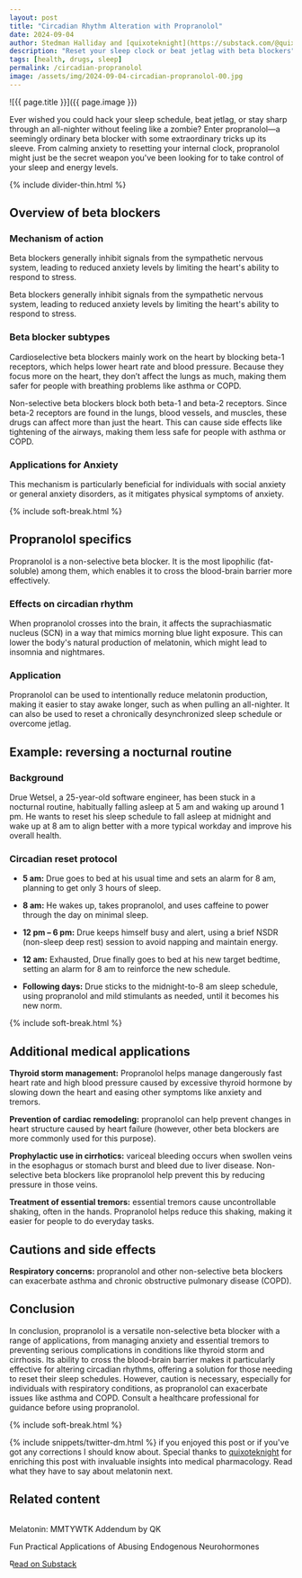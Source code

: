 ```yaml
---
layout: post
title: "Circadian Rhythm Alteration with Propranolol"
date: 2024-09-04
author: Stedman Halliday and [quixoteknight](https://substack.com/@quixoteknight)
description: "Reset your sleep clock or beat jetlag with beta blockers"
tags: [health, drugs, sleep]
permalink: /circadian-propranolol
image: /assets/img/2024-09-04-circadian-propranolol-00.jpg
---
```


![{{ page.title }}]({{ page.image }})

<p class="mt-200">Ever wished you could hack your sleep schedule, beat jetlag, or stay sharp through an all-nighter without feeling like a zombie? Enter propranolol—a seemingly ordinary beta blocker with some extraordinary tricks up its sleeve. From calming anxiety to resetting your internal clock, propranolol might just be the secret weapon you've been looking for to take control of your sleep and energy levels.</p>

{% include divider-thin.html %}

## Overview of beta blockers

### Mechanism of action

Beta blockers generally inhibit signals from the sympathetic nervous system, leading to reduced anxiety levels by limiting the heart's ability to respond to stress.

Beta blockers generally inhibit signals from the sympathetic nervous system, leading to reduced anxiety levels by limiting the heart's ability to respond to stress.

### Beta blocker subtypes

Cardioselective beta blockers mainly work on the heart by blocking beta-1 receptors, which helps lower heart rate and blood pressure. Because they focus more on the heart, they don’t affect the lungs as much, making them safer for people with breathing problems like asthma or COPD.

Non-selective beta blockers block both beta-1 and beta-2 receptors. Since beta-2 receptors are found in the lungs, blood vessels, and muscles, these drugs can affect more than just the heart. This can cause side effects like tightening of the airways, making them less safe for people with asthma or COPD.

### Applications for Anxiety

This mechanism is particularly beneficial for individuals with social anxiety or general anxiety disorders, as it mitigates physical symptoms of anxiety.

{% include soft-break.html %}

## Propranolol specifics

Propranolol is a non-selective beta blocker. It is the most lipophilic (fat-soluble) among them, which enables it to cross the blood-brain barrier more effectively.

### Effects on circadian rhythm

When propranolol crosses into the brain, it affects the suprachiasmatic nucleus (SCN) in a way that mimics morning blue light exposure. This can lower the body's natural production of melatonin, which might lead to insomnia and nightmares.

### Application

Propranolol can be used to intentionally reduce melatonin production, making it easier to stay awake longer, such as when pulling an all-nighter. It can also be used to reset a chronically desynchronized sleep schedule or overcome jetlag.

## Example: reversing a nocturnal routine

### Background

Drue Wetsel, a 25-year-old software engineer, has been stuck in a nocturnal routine, habitually falling asleep at 5 am and waking up around 1 pm. He wants to reset his sleep schedule to fall asleep at midnight and wake up at 8 am to align better with a more typical workday and improve his overall health.

### Circadian reset protocol

-   **5 am:** Drue goes to bed at his usual time and sets an alarm for 8 am, planning to get only 3 hours of sleep.

-   **8 am:** He wakes up, takes propranolol, and uses caffeine to power through the day on minimal sleep.

-   **12 pm – 6 pm:** Drue keeps himself busy and alert, using a brief NSDR (non-sleep deep rest) session to avoid napping and maintain energy.

-   **12 am:** Exhausted, Drue finally goes to bed at his new target bedtime, setting an alarm for 8 am to reinforce the new schedule.

-   **Following days:** Drue sticks to the midnight-to-8 am sleep schedule, using propranolol and mild stimulants as needed, until it becomes his new norm.

{% include soft-break.html %}

## Additional medical applications

**Thyroid storm management:** Propranolol helps manage dangerously fast heart rate and high blood pressure caused by excessive thyroid hormone by slowing down the heart and easing other symptoms like anxiety and tremors.

**Prevention of cardiac remodeling:** propranolol can help prevent changes in heart structure caused by heart failure (however, other beta blockers are more commonly used for this purpose).

**Prophylactic use in cirrhotics:** variceal bleeding occurs when swollen veins in the esophagus or stomach burst and bleed due to liver disease. Non-selective beta blockers like propranolol help prevent this by reducing pressure in those veins.

**Treatment of essential tremors:** essential tremors cause uncontrollable shaking, often in the hands. Propranolol helps reduce this shaking, making it easier for people to do everyday tasks.

## Cautions and side effects

**Respiratory concerns:** propranolol and other non-selective beta blockers can exacerbate asthma and chronic obstructive pulmonary disease (COPD).

## Conclusion

In conclusion, propranolol is a versatile non-selective beta blocker with a range of applications, from managing anxiety and essential tremors to preventing serious complications in conditions like thyroid storm and cirrhosis. Its ability to cross the blood-brain barrier makes it particularly effective for altering circadian rhythms, offering a solution for those needing to reset their sleep schedules. However, caution is necessary, especially for individuals with respiratory conditions, as propranolol can exacerbate issues like asthma and COPD. Consult a healthcare professional for guidance before using propranolol.

{% include soft-break.html %}

{% include snippets/twitter-dm.html %} if you enjoyed this post or if you've got any corrections I should know about. Special thanks to [quixoteknight](https://substack.com/@quixoteknight) for enriching this post with invaluable insights into medical pharmacology. Read what they have to say about melatonin next.

<h2 class="mt-200 text-center">Related content</h2>
<div class="substack-post-embed" style="margin: 0 auto; border-radius: 12px; overflow: hidden"><p lang="en">Melatonin: MMTYWTK Addendum by QK</p><p>Fun Practical Applications of Abusing Endogenous Neurohormones</p><a data-post-link href="https://optimizeeverything.substack.com/p/melatonin-mmtywtk-addendum">Read on Substack</a></div><script async src="https://substack.com/embedjs/embed.js" charset="utf-8"></script>